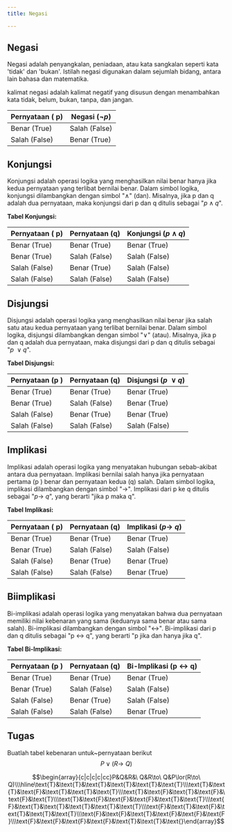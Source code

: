 ```yaml
---
title: Negasi

---
```



## Negasi
Negasi adalah penyangkalan, peniadaan, atau kata sangkalan seperti kata 'tidak' dan 'bukan'. Istilah negasi digunakan dalam sejumlah bidang, antara lain bahasa dan matematika.


kalimat negasi adalah kalimat negatif yang disusun dengan menambahkan kata tidak, belum, bukan, tanpa, dan jangan.

| Pernyataan ( p) | Negasi ($\neg p$)     |
|----------------|------------------|
| Benar (True)   | Salah (False)    |
| Salah (False)  | Benar (True)     |





## Konjungsi

Konjungsi adalah operasi logika yang menghasilkan nilai benar hanya jika kedua pernyataan yang terlibat bernilai benar. Dalam simbol logika, konjungsi dilambangkan dengan simbol "$\wedge$" (dan). Misalnya, jika p dan q adalah dua pernyataan, maka konjungsi dari p dan q ditulis sebagai "$p \wedge q$".

**Tabel Konjungsi:**

| Pernyataan ( p) | Pernyataan (q) | Konjungsi ($p  \wedge q$)  |
|----------------|----------------|--------------------|
| Benar (True)   | Benar (True)   | Benar (True)       |
| Benar (True)   | Salah (False)  | Salah (False)      |
| Salah (False)  | Benar (True)   | Salah (False)      |
| Salah (False)  | Salah (False)  | Salah (False)      |


## Disjungsi
Disjungsi adalah operasi logika yang menghasilkan nilai benar jika salah satu atau kedua pernyataan yang terlibat bernilai benar. Dalam simbol logika, disjungsi dilambangkan dengan simbol "$\vee$" (atau). Misalnya, jika p dan q adalah dua pernyataan, maka disjungsi dari p dan q ditulis sebagai "$p\ \vee q$".

**Tabel Disjungsi:**

| Pernyataan (p ) | Pernyataan (q) | Disjungsi ($p\ \vee q$) |
|----------------|----------------|-------------------|
| Benar (True)   | Benar (True)   | Benar (True)      |
| Benar (True)   | Salah (False)  | Benar (True)      |
| Salah (False)  | Benar (True)   | Benar (True)      |
| Salah (False)  | Salah (False)  | Salah (False)     |

## Implikasi
Implikasi adalah operasi logika yang menyatakan hubungan sebab-akibat antara dua pernyataan. Implikasi bernilai salah hanya jika pernyataan pertama (p ) benar dan pernyataan kedua (q) salah. Dalam simbol logika, implikasi dilambangkan dengan simbol "$\to$". Implikasi dari p ke q ditulis sebagai "$p \to\ q$", yang berarti "jika p maka q".

**Tabel Implikasi:**

| Pernyataan ( p) | Pernyataan (q) | Implikasi ($p \to\ q$) |
|----------------|----------------|-------------------|
| Benar (True)   | Benar (True)   | Benar (True)      |
| Benar (True)   | Salah (False)  | Salah (False)     |
| Salah (False)  | Benar (True)   | Benar (True)      |
| Salah (False)  | Salah (False)  | Benar (True)      |


## Biimplikasi
Bi-implikasi adalah operasi logika yang menyatakan bahwa dua pernyataan memiliki nilai kebenaran yang sama (keduanya sama benar atau sama salah). Bi-implikasi dilambangkan dengan simbol "↔". Bi-implikasi dari p dan q ditulis sebagai "p ↔ q", yang berarti "p jika dan hanya jika q".

**Tabel Bi-Implikasi:**

| Pernyataan (p ) | Pernyataan (q) | Bi-Implikasi (p ↔ q) |
|----------------|----------------|----------------------|
| Benar (True)   | Benar (True)   | Benar (True)         |
| Benar (True)   | Salah (False)  | Salah (False)        |
| Salah (False)  | Benar (True)   | Salah (False)        |
| Salah (False)  | Salah (False)  | Benar (True)         |

## Tugas
Buatlah tabel kebenaran untuk~pernyataan berikut $$P\lor(R\to\ Q)$$

$$\begin{array}{c|c|c|c|cc}P&Q&R&\ Q&R\to\ Q&P\lor(R\to\ Q)\\\hline\text{Т}&\text{Т}&\text{Т}&\text{T}&\text{T}&\text{T}\\\text{Т}&\text{Т}&\text{F}&\text{T}&\text{T}&\text{T}\\\text{T}&\text{F}&\text{T}&\text{F}&\text{F}&\text{T}\\\text{T}&\text{F}&\text{F}&\text{F}&\text{T}&\text{T}\\\text{F}&\text{T}&\text{T}&\text{T}&\text{T}&\text{T}\\\text{F}&\text{T}&\text{F}&\text{T}&\text{T}&\text{T}\\\text{F}&\text{F}&\text{T}&\text{F}&\text{F}&\text{F}\\\text{F}&\text{F}&\text{F}&\text{F}&\text{T}&\text{T}&\text{}\end{array}$$